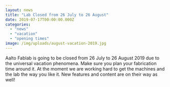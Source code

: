 ```yaml
---
layout: news
title: "Lab Closed from 26 July to 26 August"
date: 2019-07-17T00:00:00.000Z
categories:
  - "news"
  - "vacation"
  - "opening times"
image: /img/uploads/august-vacation-2019.jpg
---
```


Aalto Fablab is going to be closed from 26 July to 26 August 2019 due to the universal vacation phenomena. Make sure you plan your fabrication time around it. At the moment we are working hard to get the machines and the lab the way you like it. New features and content are on their way as well! 
